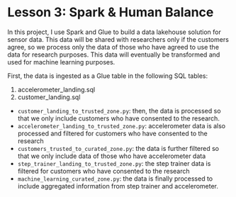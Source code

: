 # Lesson 3: Spark & Human Balance

In this project, I use Spark and Glue to build a data lakehouse solution for sensor data. This data will be shared with researchers only if the customers agree, so we process only the data of those who have agreed to use the data for research purposes. This data will eventually be transformed and used for machine learning purposes.

First, the data is ingested as a Glue table in the following SQL tables:
1. accelerometer_landing.sql
2. customer_landing.sql

*  `customer_landing_to_trusted_zone.py`: then, the data is processed so that we only include customers who have consented to the research.
*  `accelerometer_landing_to_trusted_zone.py`: accelerometer data is also processed and filtered for customers who have consented to the research
* `customers_trusted_to_curated_zone.py`: the data is further filtered so that we only include data of those who have accelerometer data
* `step_trainer_landing_to_trusted_zone.py`: the step trainer data is filtered for customers who have consented to the research
* `machine_learning_curated_zone.py`: the data is finally processed to include aggregated information from step trainer and accelerometer.